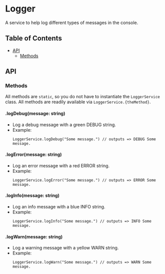 # Logger

A service to help log different types of messages in the console.

## Table of Contents

* [API](#api)
    * [Methods](#methods)

## API

### Methods

All methods are `static`, so you do not have to instantiate the `LoggerService` class. All methods are readily available via `LoggerService.{theMethod}`.

#### .logDebug(message: string)

* Log a debug message with a green DEBUG string.
* Example:
    ```
    LoggerService.logDebug("Some message.") // outputs => DEBUG Some message.
    ```

#### .logError(message: string)

* Log an error message with a red ERROR string.
* Example:
    ```
    LoggerService.logError("Some message.") // outputs => ERROR Some message.
    ```

#### .logInfo(message: string)

* Log an info message with a blue INFO string.
* Example:
    ```
    LoggerService.logInfo("Some message.") // outputs => INFO Some message.
    ```

#### .logWarn(message: string)

* Log a warning message with a yellow WARN string.
* Example:
    ```
    LoggerService.logWarn("Some message.") // outputs => WARN Some message.
    ```
